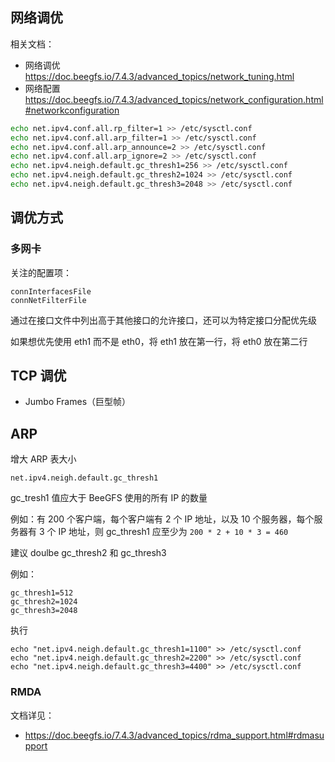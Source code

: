 ## 网络调优

相关文档：

- 网络调优 <https://doc.beegfs.io/7.4.3/advanced_topics/network_tuning.html>
- 网络配置 <https://doc.beegfs.io/7.4.3/advanced_topics/network_configuration.html#networkconfiguration>

```bash
echo net.ipv4.conf.all.rp_filter=1 >> /etc/sysctl.conf
echo net.ipv4.conf.all.arp_filter=1 >> /etc/sysctl.conf
echo net.ipv4.conf.all.arp_announce=2 >> /etc/sysctl.conf
echo net.ipv4.conf.all.arp_ignore=2 >> /etc/sysctl.conf
echo net.ipv4.neigh.default.gc_thresh1=256 >> /etc/sysctl.conf
echo net.ipv4.neigh.default.gc_thresh2=1024 >> /etc/sysctl.conf
echo net.ipv4.neigh.default.gc_thresh3=2048 >> /etc/sysctl.conf
```

## 调优方式

### 多网卡

关注的配置项：

```
connInterfacesFile
connNetFilterFile
```

通过在接口文件中列出高于其他接口的允许接口，还可以为特定接口分配优先级

如果想优先使用 eth1 而不是 eth0，将 eth1 放在第一行，将 eth0 放在第二行

## TCP 调优

- Jumbo Frames（巨型帧）

## ARP

增大 ARP 表大小

```
net.ipv4.neigh.default.gc_thresh1
```

gc_tresh1 值应大于 BeeGFS 使用的所有 IP 的数量

例如：有 200 个客户端，每个客户端有 2 个 IP 地址，以及 10 个服务器，每个服务器有 3 个 IP 地址，则 gc_thresh1 应至少为 `200 * 2 + 10 * 3 = 460`

建议 doulbe gc_thresh2 和 gc_thresh3

例如：

```
gc_thresh1=512
gc_thresh2=1024
gc_thresh3=2048
```

执行

```
echo "net.ipv4.neigh.default.gc_thresh1=1100" >> /etc/sysctl.conf
echo "net.ipv4.neigh.default.gc_thresh2=2200" >> /etc/sysctl.conf
echo "net.ipv4.neigh.default.gc_thresh3=4400" >> /etc/sysctl.conf
```

### RMDA

文档详见：

- <https://doc.beegfs.io/7.4.3/advanced_topics/rdma_support.html#rdmasupport>